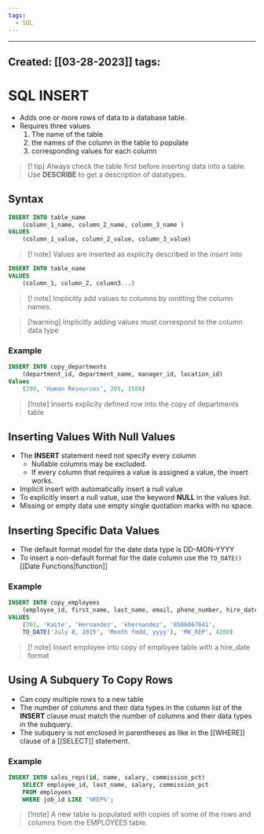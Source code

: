 ```yaml
---
tags:
  - SQL
---
```


---
Created: [[03-28-2023]]
tags: 
---
# SQL INSERT
- Adds one or more rows of data to a database table.
- Requires three values
	1. The name of the table
	2. the names of the column in the table to populate
	3. corresponding values for each column
	
> [! tip] Always check the table first before inserting data into a table. Use **DESCRIBE** to get a description of datatypes.

## Syntax
```SQL
INSERT INTO table_name
	(column_1_name, column_2_name, column_3_name )
VALUES
	(column_1_value, column_2_value, column_3_value)
```
>[! note] Values are inserted as explicity described in the *insert into*

```SQL
INSERT INTO table_name
VALUES
	(column_1, column_2, column3...)
```
>[! note] Implicitly add values to columns by omitting the column names.

>[!warning] Implicitly adding values must correspond to the column data type

### Example
```SQL
INSERT INTO copy_departments
	(department_id, department_name, manager_id, location_id)
Values
	(200, 'Human Resources', 205, 1500)
```
>[!note] Inserts explicity defined row into the copy of departments table

## Inserting Values With Null Values
- The **INSERT** statement need not specify every column
	- Nullable columns may be excluded.
	- If every column that requires a value is assigned a value, the insert works.
- Implicit insert with automatically insert a null value
- To explicitly insert a null value, use the keyword **NULL** in the values list.
- Missing or empty data use empty single quotation marks with no space.

## Inserting Specific Data Values
- The default format model for the date data type is DD-MON-YYYY
- To insert a non-default format for the date column use the <code>TO_DATE()</code> [[Date Functions|function]]

### Example
```SQL
INSERT INTO copy_employees
	(employee_id, first_name, last_name, email, phone_number, hire_date, job_id, salary)
VALUES
	(301, 'Kaite', 'Hernandez', 'khernandez', '8586667641', 
	TO_DATE('July 8, 2015', 'Month fmdd, yyyy'), 'MK_REP', 4200)
```
>[! note] Insert employee into copy of employee table with a hire_date format

## Using A Subquery To Copy Rows
- Can copy multiple rows to a new table
- The number of columns and their data types in the column list of the **INSERT** clause must match the number of columns and their data types in the subquery.
- The subquery is not enclosed in parentheses as like in the [[WHERE]] clause of a [[SELECT]] statement.

### Example
```SQL
INSERT INTO sales_reps(id, name, salary, commission_pct)
	SELECT employee_id, last_name, salary, commission_pct
	FROM employees
	WHERE job_id LIKE '%REP%';
```
>[!note] A new table is populated with copies of some of the rows and columns from the EMPLOYEES table.


